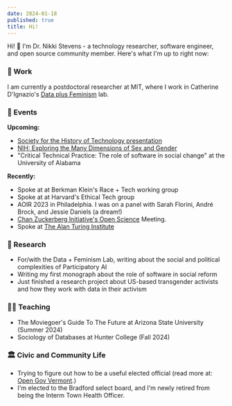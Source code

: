 ```yaml
---
date: 2024-01-18
published: true
title: Hi!
---
```



Hi! 👋 I'm Dr. Nikki Stevens - a technology researcher, software engineer, and open source community member.  Here's what I'm up to right now:

<h3>🏢 Work</h3>

I am currently a postdoctoral researcher at MIT, where I work in Catherine D'Ignazio's [Data plus Feminism](https://dataplusfeminism.mit.edu) lab.  

<h3>📆 Events</h3>

**Upcoming:** 
- [Society for the History of Technology presentation](https://www.historyoftechnology.org/annual-meeting/2024-joint-icohtec-shot-annual-meeting/2024-joint-icohtec-shot-annual-meeting-call-for-papers/)
- [NIH: Exploring the Many Dimensions of Sex and Gender](https://www.genome.gov/event-calendar/exploring-the-many-dimensions-of-sex-and-gender-in-the-genomics-era)
- "Critical Technical Practice: The role of software in social change" at the University of Alabama



**Recently:**
- Spoke at at Berkman Klein's Race + Tech working group 
- Spoke at at Harvard's Ethical Tech group 
- AOIR 2023 in Philadelphia. I was on a panel with Sarah Florini, André Brock, and Jessie Daniels (a dream!)
- [Chan Zuckerberg Initiative's Open Science](https://chanzuckerberg.com/science/meetings/) Meeting.
- Spoke at [The Alan Turing Institute](https://www.turing.ac.uk/) 


<h3>📖 Research</h3>

- For/with the Data + Feminism Lab, writing about the social and political complexities of Participatory AI
- Writing my first monograph about the role of software in social reform
- Just finished a research project about US-based transgender activists and how they work with data in their activism

<h3>👨‍🏫 Teaching</h3>

- The Moviegoer's Guide To The Future at Arizona State University (Summer 2024)
- Sociology of Databases at Hunter College (Fall 2024)

<h3>🏛️ Civic and Community Life</h3>

- Trying to figure out how to be a useful elected official (read more at: [Open Gov Vermont](/series/open-gov-vermont/).)
- I'm elected to the Bradford select board, and I'm newly retired from being the Interm Town Health Officer.

